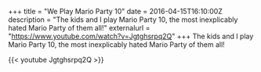 +++
title = "We Play Mario Party 10"
date = 2016-04-15T16:10:00Z
description = "The kids and I play Mario Party 10, the most inexplicably hated Mario Party of them all!"
externalurl = "https://www.youtube.com/watch?v=Jgtghsrpq2Q"
+++
The kids and I play Mario Party 10, the most inexplicably hated Mario Party of them all!

{{< youtube Jgtghsrpq2Q >}}